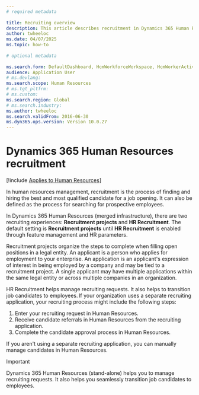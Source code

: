 ```yaml
--- 
# required metadata 
 
title: Recruiting overview
description: This article describes recruitment in Dynamics 365 Human Resources. 
author: twheeloc
ms.date: 04/07/2025
ms.topic: how-to 
 
# optional metadata 
 
ms.search.form: DefaultDashboard, HcmWorkforceWorkspace, HcmWorkerActivityChart, HcmAllWorkersListPart, HcmPosition, HcmPositionNewPosition, HcmJobLookup, HcmPositionReportsToDialog, HcmPositionLookup, FinancialDimensionDefaultTemplatesLookup, DimensionLookup, HcmPersonnelManagementWorkspace
audience: Application User 
# ms.devlang:  
ms.search.scope: Human Resources
# ms.tgt_pltfrm:  
# ms.custom:  
ms.search.region: Global
# ms.search.industry: 
ms.author: twheeloc
ms.search.validFrom: 2016-06-30 
ms.dyn365.ops.version: Version 10.0.27 
---
```

# Dynamics 365 Human Resources recruitment


[!include [Applies to Human Resources](../includes/applies-to-hr.md)]

In human resources management, recruitment is the process of finding and hiring the best and most qualified candidate for a job opening. It can also be defined as the 
process for searching for prospective employees. 

In Dynamics 365 Human Resources (merged infrastructure), there are two recruiting experiences: **Recruitment projects** and **HR Recruitment**. The default setting 
is **Recruitment projects** until **HR Recruitment** is enabled through feature management and HR parameters.  

Recruitment projects organize the steps to complete when filling open positions in a legal entity. An applicant is a person who applies for 
employment to your enterprise. An application is an applicant's expression of interest in being employed by a company and may be tied to a recruitment project. 
A single applicant may have multiple applications within the same legal entity or across multiple companies in an organization. 

HR Recruitment helps manage recruiting requests. It also helps to transition job candidates to employees. If your organization uses a separate 
recruiting application, your recruiting process might include the following steps: 

1. Enter your recruiting request in Human Resources. 
2. Receive candidate referrals in Human Resources from the recruiting application. 
3. Complete the candidate approval process in Human Resources. 

If you aren't using a separate recruiting application, you can manually manage candidates in Human Resources. 

> [!Important] 
> Dynamics 365 Human Resources (stand-alone) helps you to manage recruiting requests. It also helps you seamlessly transition job candidates to employees.
